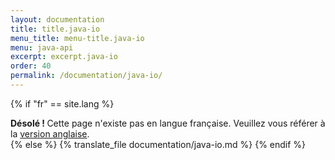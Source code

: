 ```yaml
---
layout: documentation
title: title.java-io
menu_title: menu-title.java-io
menu: java-api
excerpt: excerpt.java-io
order: 40
permalink: /documentation/java-io/
---
```

{% if "fr" == site.lang %}
<div class="alert alert-warning" role="alert">
  <strong>Désolé ! </strong>Cette page n'existe pas en langue française. Veuillez vous référer à la <a href="{{ page.url }}"> version anglaise</a>.
</div>
{% else %}
  {% translate_file documentation/java-io.md %}
{% endif %}
